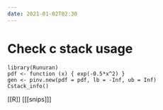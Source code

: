 ```yaml
---
date: 2021-01-02T02:30
---
```


# Check c stack usage

    library(Runuran)
    pdf <- function (x) { exp(-0.5*x^2) }
    gen <- pinv.new(pdf = pdf, lb = -Inf, ub = Inf)
    Cstack_info()
    
[[R]]
[[[snips]]]